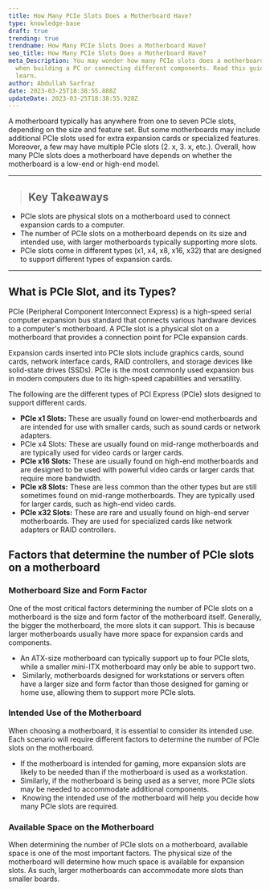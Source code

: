 ```yaml
---
title: How Many PCIe Slots Does a Motherboard Have?
type: knowledge-base
draft: true
trending: true
trendname: How Many PCIe Slots Does a Motherboard Have?
seo_title: How Many PCIe Slots Does a Motherboard Have?
meta_Description: You may wonder how many PCIe slots does a motherboard have
  when building a PC or connecting different components. Read this guide to
  learn. 
author: Abdullah Sarfraz
date: 2023-03-25T18:38:55.888Z
updateDate: 2023-03-25T18:38:55.928Z
---
```

A motherboard typically has anywhere from one to seven PCIe slots, depending on the size and feature set. But some motherboards may include additional PCIe slots used for extra expansion cards or specialized features. Moreover, a few may have multiple PCIe slots (2. x, 3. x, etc.). Overall, how many PCIe slots does a motherboard have depends on whether the motherboard is a low-end or high-end model.

- - -

> ## Key Takeaways

* PCIe slots are physical slots on a motherboard used to connect expansion cards to a computer.
* The number of PCIe slots on a motherboard depends on its size and intended use, with larger motherboards typically supporting more slots.
* PCIe slots come in different types (x1, x4, x8, x16, x32) that are designed to support different types of expansion cards.

- - -

## What is PCIe Slot, and its Types?

PCIe (Peripheral Component Interconnect Express) is a high-speed serial computer expansion bus standard that connects various hardware devices to a computer's motherboard. A PCIe slot is a physical slot on a motherboard that provides a connection point for PCIe expansion cards.

Expansion cards inserted into PCIe slots include graphics cards, sound cards, network interface cards, RAID controllers, and storage devices like solid-state drives (SSDs). PCIe is the most commonly used expansion bus in modern computers due to its high-speed capabilities and versatility.

The following are the different types of PCI Express (PCIe) slots designed to support different cards.

* **PCIe x1 Slots:** These are usually found on lower-end motherboards and are intended for use with smaller cards, such as sound cards or network adapters.
* PCIe x4 Slots: These are usually found on mid-range motherboards and are typically used for video cards or larger cards.
* **PCIe x16 Slots:** These are usually found on high-end motherboards and are designed to be used with powerful video cards or larger cards that require more bandwidth. 
* **PCIe x8 Slots:** These are less common than the other types but are still sometimes found on mid-range motherboards. They are typically used for larger cards, such as high-end video cards.
* **PCIe x32 Slots:** These are rare and usually found on high-end server motherboards. They are used for specialized cards like network adapters or RAID controllers.

## Factors that determine the number of PCIe slots on a motherboard

### Motherboard Size and Form Factor

One of the most critical factors determining the number of PCIe slots on a motherboard is the size and form factor of the motherboard itself. Generally, the bigger the motherboard, the more slots it can support. This is because larger motherboards usually have more space for expansion cards and components.

* An ATX-size motherboard can typically support up to four PCIe slots, while a smaller mini-ITX motherboard may only be able to support two.
*  Similarly, motherboards designed for workstations or servers often have a larger size and form factor than those designed for gaming or home use, allowing them to support more PCIe slots. 

### Intended Use of the Motherboard

When choosing a motherboard, it is essential to consider its intended use. Each scenario will require different factors to determine the number of PCIe slots on the motherboard.

* If the motherboard is intended for gaming, more expansion slots are likely to be needed than if the motherboard is used as a workstation.
* Similarly, if the motherboard is being used as a server, more PCIe slots may be needed to accommodate additional components.
*  Knowing the intended use of the motherboard will help you decide how many PCIe slots are required.

### Available Space on the Motherboard

When determining the number of PCIe slots on a motherboard, available space is one of the most important factors. The physical size of the motherboard will determine how much space is available for expansion slots. As such, larger motherboards can accommodate more slots than smaller boards.